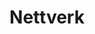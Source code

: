 ---
title: Nettverk
description: Lær nettverk
questions:
- question: Hva er et nettverk?
  answer: 'ett nettverk her'
- question: Hva er en server?
  answer: 'en server er en maskin som tilbyr tjenester til andre maskiner'
- question: Hva er FTP?
  answer: 
- question: Hva er UDP?
  answer:
- question: Hva er TCP?
  answer: 
- question: Hva er en IP-adresse?
  answer: 
- question: Hva er en MAC-adresse?
  answer: 
- question: Hva er en DNS-server?
  answer: 
- question: Hva er en DHCP-server?
  answer:
- question: Hva er en proxy?
  answer:
- question: Hva er en gateway?
  answer:
- question: Hva er en router?
  answer:
---